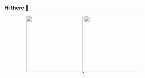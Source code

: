 ### Hi there 👋

<div align="center">
  <a href="https://github.com/Donat-Kolzenov">
  <img height="180em" src="https://github-readme-stats.vercel.app/api?username=Donat-Kolzenov&show_icons=true&theme=dracula&include_all_commits=true&count_private=true&hide=stars"/>
  <img height="180em" src="https://github-readme-stats.vercel.app/api/top-langs/?username=Donat-Kolzenov&layout=compact&langs_count=7&theme=dracula"/>
</div>

